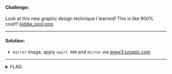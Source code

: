 #### Challenge:

Look at this new graphic design technique I learned! This is like 900% cool!!! [kiddie_pool.png](./kiddie_pool.png ":ignore")

---

#### Solution:

- `mirror` image, apply `swirl 900` and `mirror` via [www3.lunapic.com](https://www3.lunapic.com/editor/)

---

<details><summary>FLAG:</summary>

```
flag{whirlpool_in_a_cinch}
```

</details>
<br/>
